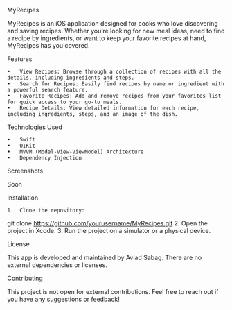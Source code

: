 MyRecipes

MyRecipes is an iOS application designed for cooks who love discovering and saving recipes. Whether you’re looking for new meal ideas, need to find a recipe by ingredients, or want to keep your favorite recipes at hand, MyRecipes has you covered.

Features

	•	View Recipes: Browse through a collection of recipes with all the details, including ingredients and steps.
	•	Search for Recipes: Easily find recipes by name or ingredient with a powerful search feature.
	•	Favorite Recipes: Add and remove recipes from your favorites list for quick access to your go-to meals.
	•	Recipe Details: View detailed information for each recipe, including ingredients, steps, and an image of the dish.

Technologies Used

	•	Swift
	•	UIKit
	•	MVVM (Model-View-ViewModel) Architecture
	•	Dependency Injection

Screenshots

Soon

Installation

	1.	Clone the repository:
git clone https://github.com/yourusername/MyRecipes.git
	2.	Open the project in Xcode.
	3.	Run the project on a simulator or a physical device.

License

This app is developed and maintained by Aviad Sabag. There are no external dependencies or licenses.

Contributing

This project is not open for external contributions. Feel free to reach out if you have any suggestions or feedback!

